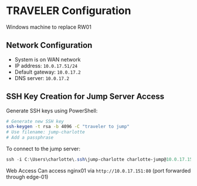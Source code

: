 # TRAVELER Configuration
Windows machine to replace RW01
## Network Configuration
- System is on WAN network
- IP address: `10.0.17.51/24`
- Default gateway: `10.0.17.2`
- DNS server: `10.0.17.2`

## SSH Key Creation for Jump Server Access
Generate SSH keys using PowerShell:
```bash
# Generate new SSH key
ssh-keygen -t rsa -b 4096 -C "traveler to jump"
# Use filename: jump-charlotte
# Add a passphrase
```
To connect to the jump server:
```powershell
ssh -i C:\Users\charlotte\.ssh\jump-charlotte charlotte-jump@10.0.17.151
```

Web Access
Can access nginx01 via `http://10.0.17.151:80` (port forwarded through edge-01)

